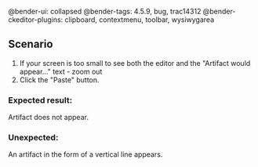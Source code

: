 @bender-ui: collapsed
@bender-tags: 4.5.9, bug, trac14312
@bender-ckeditor-plugins: clipboard, contextmenu, toolbar, wysiwygarea

## Scenario

1. If your screen is too small to see both the editor and the "Artifact would appear..." text - zoom out
1. Click the "Paste" button.

### Expected result:

Artifact does not appear.

### Unexpected:

An artifact in the form of a vertical line appears.
